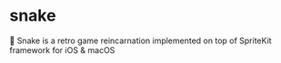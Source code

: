 # snake
🐍 Snake is a retro game reincarnation implemented on top of SpriteKit framework for iOS &amp; macOS
